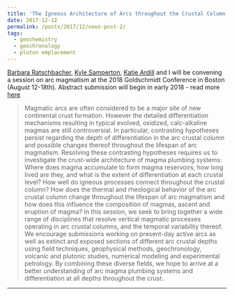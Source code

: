```yaml
---
title: 'The Igneous Architecture of Arcs throughout the Crustal Column'
date: 2017-12-12
permalink: /posts/2017/12/news-post-2/
tags:
  - geochemistry
  - geochronology
  - pluton emplacement
---
```


[Barbara Ratschbacher](http://www.bratschbacher.com/), [Kyle Samperton](https://pls.llnl.gov/people/staff-bios/nacs/samperton-k), [Katie Ardill](http://earth.usc.edu/people/ardill/) and I will be convening a session on arc magmatism at the 2018 Goldschmidt Conference in Boston (August 12-18th). Abstract submission will begin in early 2018 - read more [<u>here</u>](https://goldschmidt.info/2018/program/programViewThemes#session_438_3150)

>Magmatic arcs are often considered to be a major site of new continental crust formation. However the detailed differentiation mechanisms resulting in typical evolved, oxidized, calc-alkaline magmas are still controversial. In particular, contrasting hypotheses persist regarding the depth of differentiation in the arc crustal column and possible changes thereof throughout the lifespan of arc magmatism. Resolving these contrasting hypotheses requires us to investigate the crust-wide architecture of magma plumbing systems: Where does magma accumulate to form magma reservoirs, how long lived are they, and what is the extent of differentiation at each crustal level? How well do igneous processes connect throughout the crustal column? How does the thermal and rheological behavior of the arc crustal column change throughout the lifespan of arc magmatism and how does this influence the composition of magmas, ascent and eruption of magma? In this session, we seek to bring together a wide range of disciplines that resolve vertical magmatic processes operating in arc crustal columns, and the temporal variability thereof. We encourage submissions working on present-day active arcs as well as extinct and exposed sections of different arc crustal depths using field techniques, geophysical methods, geochronology, volcanic and plutonic studies, numerical modeling and experimental petrology. By combining these diverse fields, we hope to arrive at a better understanding of arc magma plumbing systems and differentiation at all depths throughout the crust.

------
